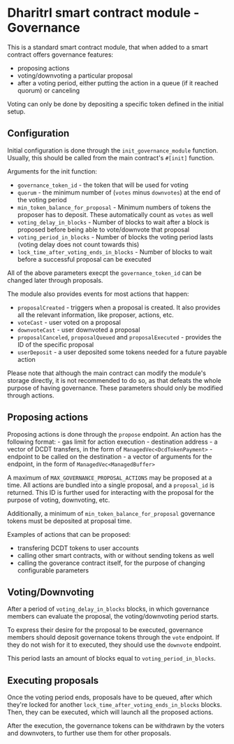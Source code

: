 # DharitrI smart contract module - Governance

This is a standard smart contract module, that when added to a smart contract offers governance features:
- proposing actions
- voting/downvoting a particular proposal
- after a voting period, either putting the action in a queue (if it reached quorum) or canceling

Voting can only be done by depositing a specific token defined in the initial setup.

## Configuration

Initial configuration is done through the `init_governance_module` function. Usually, this should be called from the main contract's `#[init]` function.

Arguments for the init function:

- `governance_token_id` - the token that will be used for voting
- `quorum` - the minimum number of (`votes` minus `downvotes`) at the end of the voting period
- `min_token_balance_for_proposal` - Minimum numbers of tokens the proposer has to deposit. These automatically count as `votes` as well
- `voting_delay_in_blocks` - Number of blocks to wait after a block is proposed before being able to vote/downvote that proposal
- `voting_period_in_blocks` - Number of blocks the voting period lasts (voting delay does not count towards this)
- `lock_time_after_voting_ends_in_blocks` - Number of blocks to wait before a successful proposal can be executed

All of the above parameters execpt the `governance_token_id` can be changed later through proposals.

The module also provides events for most actions that happen:
- `proposalCreated` - triggers when a proposal is created. It also provides all the relevant information, like proposer, actions, etc.
- `voteCast` - user voted on a proposal
- `downvoteCast` - user downvoted a proposal
- `proposalCanceled`, `proposalQueued` and `proposalExecuted` - provides the ID of the specific proposal
- `userDeposit` - a user deposited some tokens needed for a future payable action

Please note that although the main contract can modify the module's storage directly, it is not recommended to do so, as that defeats the whole purpose of having governance. These parameters should only be modified through actions.

## Proposing actions

Proposing actions is done through the `propose` endpoint. An action has the following format:
    - gas limit for action execution
    - destination address
    - a vector of DCDT transfers, in the form of `ManagedVec<DcdTokenPayment>`
    - endpoint to be called on the destination
    - a vector of arguments for the endpoint, in the form of `ManagedVec<ManagedBuffer>`

A maximum of `MAX_GOVERNANCE_PROPOSAL_ACTIONS` may be proposed at a time. All actions are bundled into a single proposal, and a `proposal_id` is returned. This ID is further used for interacting with the proposal for the purpose of voting, downvoting, etc.

Additionally, a minimum of `min_token_balance_for_proposal` governance tokens must be deposited at proposal time.

Examples of actions that can be proposed:
- transfering DCDT tokens to user accounts
- calling other smart contracts, with or without sending tokens as well
- calling the goverance contract itself, for the purpose of changing configurable parameters

## Voting/Downvoting

After a period of `voting_delay_in_blocks` blocks, in which governance members can evaluate the proposal, the voting/downvoting period starts.

To express their desire for the proposal to be executed, governance members should deposit governance tokens through the `vote` endpoint. If they do not wish for it to executed, they should use the `downvote` endpoint.

This period lasts an amount of blocks equal to `voting_period_in_blocks`.

## Executing proposals

Once the voting period ends, proposals have to be queued, after which they're locked for another `lock_time_after_voting_ends_in_blocks` blocks. Then, they can be executed, which will launch all the proposed actions.

After the execution, the governance tokens can be withdrawn by the voters and downvoters, to further use them for other proposals.

